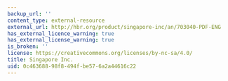 ```yaml
---
backup_url: ''
content_type: external-resource
external_url: http://hbr.org/product/singapore-inc/an/703040-PDF-ENG
has_external_licence_warning: true
has_external_license_warning: true
is_broken: ''
license: https://creativecommons.org/licenses/by-nc-sa/4.0/
title: Singapore Inc.
uid: 0c463688-98f8-494f-be57-6a2a44616c22
---
```


